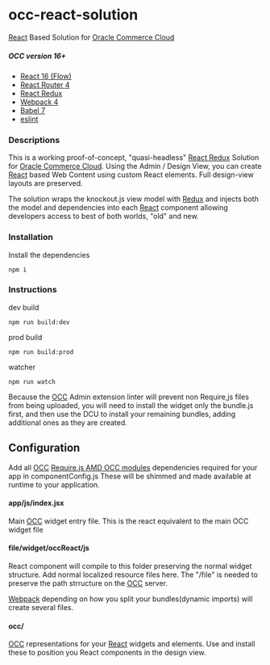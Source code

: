# occ-react-solution

[React](https://reactjs.org/ "React") Based Solution for [Oracle Commerce Cloud](https://cloud.oracle.com/en_US/commerce-cloud "Oracle Commerce Cloud")

##### OCC version 16+

- [React 16 (Flow)](https://reactjs.org/ "React")
- [React Router 4](https://github.com/ReactTraining/react-router "React Router")
- [React Redux](https://github.com/reduxjs/react-redux "React Redux")
- [Webpack 4](https://webpack.js.org/ "Webapck")
- [Babel 7](https://babeljs.io/ "Babel 7")
- [eslint](https://eslint.org/ "Eslint")

### Descriptions

This is a working proof-of-concept, "quasi-headless" [React Redux](https://github.com/reduxjs/react-redux "React Redux") Solution for [Oracle Commerce Cloud](https://cloud.oracle.com/en_US/commerce-cloud "Oracle Commerce Cloud").
Using the Admin / Design View, you can create [React](https://reactjs.org/ "React") based Web Content using custom React
elements. Full design-view layouts are preserved.

The solution wraps the knockout.js view model with [Redux](https://redux.js.org/ "Redux") and injects both the model and dependencies
into each [React](https://reactjs.org/ "React") component allowing developers access to best of both worlds, "old" and new.

### Installation

Install the dependencies

```
npm i
```

### Instructions

dev build

```
npm run build:dev
```

prod build

```
npm run build:prod
```

watcher

```
npm run watch
```

Because the [OCC](https://docs.oracle.com/en/cloud/saas/commerce-cloud/index.html "Oracle Commer Cloud Portal") Admin extension linter will prevent non Require,js files from being uploaded,
you will need to install the widget only the bundle.js first, and then use the DCU to install your remaining
bundles, adding additional ones as they are created.

## Configuration

Add all [OCC](https://docs.oracle.com/en/cloud/saas/commerce-cloud/index.html "Oracle Commer Cloud Portal") [Require.js AMD OCC modules](https://docs.oracle.com/cd/E97801_01/Cloud.18C/WidgetDev/html/index.html "Developing Widgets") dependencies required for your app in componentConfig.js
These will be shimmed and made available at runtime to your application.

#### app/js/index.jsx

Main [OCC](https://docs.oracle.com/en/cloud/saas/commerce-cloud/index.html "Oracle Commer Cloud Portal") widget entry file. This is the react equivalent to the main OCC widget file

#### file/widget/occReact/js

React component will compile to this folder preserving the normal widget structure.
Add normal localized resource files here. The "/file" is needed to preserve the path strructure
on the [OCC](https://docs.oracle.com/en/cloud/saas/commerce-cloud/index.html "Oracle Commer Cloud Portal") server.

[Webpack](https://webpack.js.org/ "Webapck") depending on how you split your bundles(dynamic imports) will create several files.

#### occ/

[OCC](https://docs.oracle.com/en/cloud/saas/commerce-cloud/index.html "Oracle Commer Cloud Portal") representations for your [React](https://reactjs.org/ "React") widgets and elements. Use and install these to position you React components in the design view.
